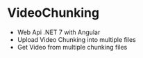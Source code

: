 # VideoChunking
-  Web Api .NET 7 with Angular
-  Upload Video Chunking into multiple files
-  Get Video from multiple chunking files
